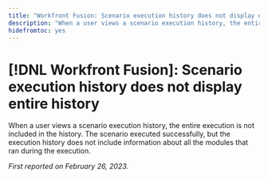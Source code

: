 ```yaml
---
title: "Workfront Fusion: Scenario execution history does not display entire history"
description: "When a user views a scenario execution history, the entire execution is not included in the history. The scenario executed successfully, but the execution history does not include information about all the modules that ran during the execution"
hidefromtoc: yes
---
```


# [!DNL Workfront Fusion]: Scenario execution history does not display entire history

When a user views a scenario execution history, the entire execution is not included in the history. The scenario executed successfully, but the execution history does not include information about all the modules that ran during the execution.

_First reported on February 26, 2023._

